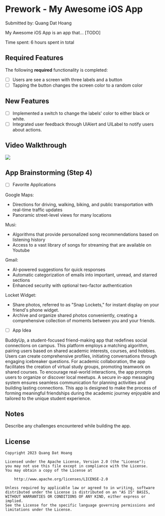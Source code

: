 # Prework - My Awesome iOS App

Submitted by: Quang Dat Hoang

My Awesome iOS App is an app that... [TODO] 

Time spent: 6 hours spent in total

## Required Features

The following **required** functionality is completed:

- [ ] Users are see a screen with three labels and a button
- [ ] Tapping the button changes the screen color to a random color

## New Features

- [ ] Implemented a switch to change the labels' color to either black or white.
- [ ] Integrated user feedback through UIAlert and UILabel to notify users about actions.

## Video Walkthrough

<div>
    <a href="https://www.loom.com/share/73753f0dd85944958fb9de0b1077c659">
    </a>
    <a href="https://www.loom.com/share/73753f0dd85944958fb9de0b1077c659">
      <img style="max-width:300px;" src="https://cdn.loom.com/sessions/thumbnails/73753f0dd85944958fb9de0b1077c659-with-play.gif">
    </a>
  </div>

## App Brainstorming (Step 4)

- [ ] Favorite Applications


Google Maps:
-	Directions for driving, walking, biking, and public transportation with real-time traffic updates
-	Panoramic street-level views for many locations

Musi:
-	Algorithms that provide personalized song recommendations based on listening history
-	Access to a vast library of songs for streaming that are available on Youtube

Gmail:
-	AI-powered suggestions for quick responses
-	Automatic categorization of emails into important, unread, and starred sections
-	Enhanced security with optional two-factor authentication

Locket Widget:
-	Share photos, referred to as "Snap Lockets," for instant display on your friend's phone widget.
-	Archive and organize shared photos conveniently, creating a comprehensive collection of moments between you and your friends.

- [ ] App Idea

BuddyUp, a student-focused friend-making app that redefines social connections on campus. This  platform employs a matching algorithm, pairing users based on shared academic interests, courses, and hobbies. Users can create comprehensive profiles, initiating conversations through engaging icebreaker questions. For academic collaboration, the app facilitates the creation of virtual study groups, promoting teamwork on shared courses. To encourage real-world interactions, the app prompts users to organize or discover local meetups. A secure in-app messaging system ensures seamless communication for planning activities and building lasting connections. This app is designed to make the process of forming meaningful friendships during the academic journey enjoyable and tailored to the unique student experience.


## Notes

Describe any challenges encountered while building the app.

## License

    Copyright 2023 Quang Dat Hoang

    Licensed under the Apache License, Version 2.0 (the "License");
    you may not use this file except in compliance with the License.
    You may obtain a copy of the License at

        http://www.apache.org/licenses/LICENSE-2.0

    Unless required by applicable law or agreed to in writing, software
    distributed under the License is distributed on an "AS IS" BASIS,
    WITHOUT WARRANTIES OR CONDITIONS OF ANY KIND, either express or implied.
    See the License for the specific language governing permissions and
    limitations under the License.
